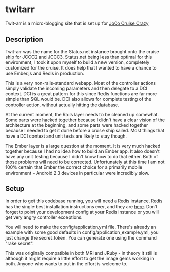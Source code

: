 twitarr
=======

Twit-arr is a micro-blogging site that is set up for [JoCo Cruise Crazy](http://jococruisecrazy.com/)

Description
-----------

Twit-arr was the name for the Status.net instance brought onto the cruise ship for JCCC2 and JCCC3. Status.net being
less than optimal for this environment, I took it upon myself to build a new version, completely customized for
the cruise. It does help that I wanted to have a chance to use Ember.js and Redis in production.

This is a very non-rails-standard webapp. Most of the controller actions simply validate the incoming parameters and
then delegate to a DCI context. DCI is a great pattern for this since Redis functions are far more simple than SQL
would be. DCI also allows for complete testing of the controller action, without actually hitting the database.

At the current moment, the Rails layer needs to be cleaned up somewhat. Some parts were hacked together because I didn't
have a clear vision of the architecture at the beginning, and some parts were hacked together because I needed to get it
done before a cruise ship sailed. Most things that have a DCI context and unit tests are likely to stay though.

The Ember layer is a large question at the moment. It is very much hacked together because I had no idea how to build
an Ember app. It also doesn't have any unit testing because I didn't know how to do that either. Both of those problems
will need to be corrected. Unfortunately at this time I am not 100% certain that Ember the correct choice for a primarily
mobile environment - Android 2.3 devices in particular were incredibly slow.

Setup
-----

In order to get this codebase running, you will need a Redis instance. Redis has the single best installation instructions
ever, and they are [here](http://redis.io/topics/quickstart). Don't forget to point your development config at your Redis
instance or you will get very angry controller exceptions.

You will need to make the config/application.yml file. 
There's already an example with some good defaults in config/application_example.yml, you just change the secret_token. You
can generate one using the command "rake secret".

This was originally compatible in both MRI and JRuby - in theory it still is although it might require a little effort to
get the image gems working in both. Anyone who wants to put in the effort is welcome to.